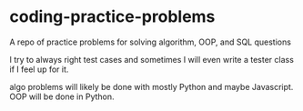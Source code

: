 # coding-practice-problems
A repo of practice problems for solving algorithm, OOP, and SQL questions

I try to always right test cases and sometimes I will even write a tester class if I feel up for it.  

algo problems will likely be done with mostly Python and maybe Javascript. OOP will be done in Python.
